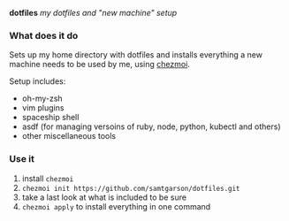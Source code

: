 **dotfiles** _my dotfiles and "new machine" setup_


### What does it do
Sets up my home directory with dotfiles and installs everything a new machine needs to be used by me, using [chezmoi](https://github.com/twpayne/chezmoi).

Setup includes:

- oh-my-zsh
- vim plugins
- spaceship shell
- asdf (for managing versoins of ruby, node, python, kubectl and others)
- other miscellaneous tools

### Use it

1. install `chezmoi`
2. `chezmoi init https://github.com/samtgarson/dotfiles.git`
3. take a last look at what is included to be sure
4. `chezmoi apply` to install everything in one command


